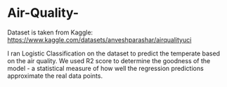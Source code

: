 # Air-Quality-

Dataset is taken from Kaggle: https://www.kaggle.com/datasets/anveshparashar/airqualityuci

I ran Logistic Classification on the dataset to predict the temperate based on the air quality. We used R2 score to determine the goodness of the model - a statistical measure of how well the regression predictions approximate the real data points. 

